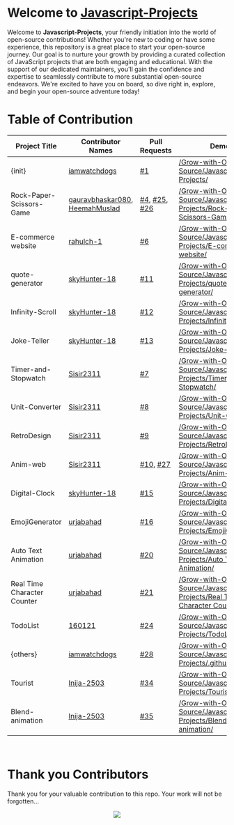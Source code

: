 # Welcome to [Javascript-Projects](https://github.com/Grow-with-Open-Source/Javascript-Projects/ "visit original repo")

Welcome to **Javascript-Projects**, your friendly initiation into the world of open-source contributions! Whether you're new to coding or have some experience, this repository is a great place to start your open-source journey. Our goal is to nurture your growth by providing a curated collection of JavaScript projects that are both engaging and educational. With the support of our dedicated maintainers, you'll gain the confidence and expertise to seamlessly contribute to more substantial open-source endeavors. We're excited to have you on board, so dive right in, explore, and begin your open-source adventure today!

# Table of Contribution

<div align="center">

<!-- TABLE BEGINS -->
| Project Title | Contributor Names | Pull Requests | Demo |
| --- | --- | --- | --- |
| {init} | [iamwatchdogs](https://github.com/iamwatchdogs "goto iamwatchdogs profile") | [#1](https://github.com/Grow-with-Open-Source/Javascript-Projects/pull/1 "visit pr \#1") | [/Grow-with-Open-Source/Javascript-Projects/](https://github.com/Grow-with-Open-Source/Javascript-Projects "view the result of {init}") |
| Rock-Paper-Scissors-Game | [gauravbhaskar080](https://github.com/gauravbhaskar080 "goto gauravbhaskar080 profile"), [HeemahMuslad](https://github.com/HeemahMuslad "goto HeemahMuslad profile") | [#4](https://github.com/Grow-with-Open-Source/Javascript-Projects/pull/4 "visit pr \#4"), [#25](https://github.com/Grow-with-Open-Source/Javascript-Projects/pull/25 "visit pr \#25"), [#26](https://github.com/Grow-with-Open-Source/Javascript-Projects/pull/26 "visit pr \#26") | [/Grow-with-Open-Source/Javascript-Projects/Rock-Paper-Scissors-Game/](Rock-Paper-Scissors-Game "view the result of Rock-Paper-Scissors-Game") |
| E-commerce website | [rahulch-1](https://github.com/rahulch-1 "goto rahulch-1 profile") | [#6](https://github.com/Grow-with-Open-Source/Javascript-Projects/pull/6 "visit pr \#6") | [/Grow-with-Open-Source/Javascript-Projects/E-commerce website/](E-commerce%20website "view the result of E-commerce website") |
| quote-generator | [skyHunter-18](https://github.com/skyHunter-18 "goto skyHunter-18 profile") | [#11](https://github.com/Grow-with-Open-Source/Javascript-Projects/pull/11 "visit pr \#11") | [/Grow-with-Open-Source/Javascript-Projects/quote-generator/](quote-generator "view the result of quote-generator") |
| Infinity-Scroll | [skyHunter-18](https://github.com/skyHunter-18 "goto skyHunter-18 profile") | [#12](https://github.com/Grow-with-Open-Source/Javascript-Projects/pull/12 "visit pr \#12") | [/Grow-with-Open-Source/Javascript-Projects/Infinity-Scroll/](Infinity-Scroll "view the result of Infinity-Scroll") |
| Joke-Teller | [skyHunter-18](https://github.com/skyHunter-18 "goto skyHunter-18 profile") | [#13](https://github.com/Grow-with-Open-Source/Javascript-Projects/pull/13 "visit pr \#13") | [/Grow-with-Open-Source/Javascript-Projects/Joke-Teller/](Joke-Teller "view the result of Joke-Teller") |
| Timer-and-Stopwatch | [Sisir2311](https://github.com/Sisir2311 "goto Sisir2311 profile") | [#7](https://github.com/Grow-with-Open-Source/Javascript-Projects/pull/7 "visit pr \#7") | [/Grow-with-Open-Source/Javascript-Projects/Timer-and-Stopwatch/](Timer-and-Stopwatch "view the result of Timer-and-Stopwatch") |
| Unit-Converter | [Sisir2311](https://github.com/Sisir2311 "goto Sisir2311 profile") | [#8](https://github.com/Grow-with-Open-Source/Javascript-Projects/pull/8 "visit pr \#8") | [/Grow-with-Open-Source/Javascript-Projects/Unit-Converter/](Unit-Converter "view the result of Unit-Converter") |
| RetroDesign | [Sisir2311](https://github.com/Sisir2311 "goto Sisir2311 profile") | [#9](https://github.com/Grow-with-Open-Source/Javascript-Projects/pull/9 "visit pr \#9") | [/Grow-with-Open-Source/Javascript-Projects/RetroDesign/](RetroDesign "view the result of RetroDesign") |
| Anim-web | [Sisir2311](https://github.com/Sisir2311 "goto Sisir2311 profile") | [#10](https://github.com/Grow-with-Open-Source/Javascript-Projects/pull/10 "visit pr \#10"), [#27](https://github.com/Grow-with-Open-Source/Javascript-Projects/pull/27 "visit pr \#27") | [/Grow-with-Open-Source/Javascript-Projects/Anim-web/](Anim-web "view the result of Anim-web") |
| Digital-Clock | [skyHunter-18](https://github.com/skyHunter-18 "goto skyHunter-18 profile") | [#15](https://github.com/Grow-with-Open-Source/Javascript-Projects/pull/15 "visit pr \#15") | [/Grow-with-Open-Source/Javascript-Projects/Digital-Clock/](Digital-Clock "view the result of Digital-Clock") |
| EmojiGenerator | [urjabahad](https://github.com/urjabahad "goto urjabahad profile") | [#16](https://github.com/Grow-with-Open-Source/Javascript-Projects/pull/16 "visit pr \#16") | [/Grow-with-Open-Source/Javascript-Projects/EmojiGenerator/](EmojiGenerator "view the result of EmojiGenerator") |
| Auto Text Animation | [urjabahad](https://github.com/urjabahad "goto urjabahad profile") | [#20](https://github.com/Grow-with-Open-Source/Javascript-Projects/pull/20 "visit pr \#20") | [/Grow-with-Open-Source/Javascript-Projects/Auto Text Animation/](Auto%20Text%20Animation "view the result of Auto Text Animation") |
| Real Time Character Counter | [urjabahad](https://github.com/urjabahad "goto urjabahad profile") | [#21](https://github.com/Grow-with-Open-Source/Javascript-Projects/pull/21 "visit pr \#21") | [/Grow-with-Open-Source/Javascript-Projects/Real Time Character Counter/](Real%20Time%20Character%20Counter "view the result of Real Time Character Counter") |
| TodoList | [160121](https://github.com/160121 "goto 160121 profile") | [#24](https://github.com/Grow-with-Open-Source/Javascript-Projects/pull/24 "visit pr \#24") | [/Grow-with-Open-Source/Javascript-Projects/TodoList/](TodoList "view the result of TodoList") |
| {others} | [iamwatchdogs](https://github.com/iamwatchdogs "goto iamwatchdogs profile") | [#28](https://github.com/Grow-with-Open-Source/Javascript-Projects/pull/28 "visit pr \#28") | [/Grow-with-Open-Source/Javascript-Projects/.github](https://github.com/Grow-with-Open-Source/Javascript-Projects/tree/main/.github "view the result of {others}") |
| Tourist | [Inija-2503](https://github.com/Inija-2503 "goto Inija-2503 profile") | [#34](https://github.com/Grow-with-Open-Source/Javascript-Projects/pull/34 "visit pr \#34") | [/Grow-with-Open-Source/Javascript-Projects/Tourist/](Tourist "view the result of Tourist") |
| Blend-animation | [Inija-2503](https://github.com/Inija-2503 "goto Inija-2503 profile") | [#35](https://github.com/Grow-with-Open-Source/Javascript-Projects/pull/35 "visit pr \#35") | [/Grow-with-Open-Source/Javascript-Projects/Blend-animation/](https://github.com/Grow-with-Open-Source/Javascript-Projects/tree/main/Blend-animation "view the result of Blend-animation") |
<!-- TABLE ENDS -->

</div>
<br>

# Thank you Contributors

Thank you for your valuable contribution to this repo. Your work will not be forgotten...

<div align="center">
  <a href = "https://github.com/Grow-with-Open-Source/Javascript-Projects/graphs/contributors">
    <img src = "https://contrib.rocks/image?repo=Grow-with-Open-Source/Javascript-Projects"/>
  </a>
</div>
